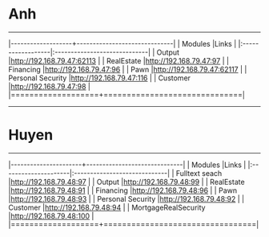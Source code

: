 # Anh
------

|-------------------+------------------------------|
| Modules           |Links                         |
|:------------------|:-----------------------------|
| Output            |<http://192.168.79.47:62113>  |
| RealEstate        |<http://192.168.79.47:97>     |
| Financing         |<http://192.168.79.47:96>     |
| Pawn              |<http://192.168.79.47:62117>  |
| Personal Security |<http://192.168.79.47:116>    |
| Customer          |<http://192.168.79.47:98>     |
|===================+==============================|

---------------

# Huyen
------

|----------------------+------------------------------|
| Modules              |Links                         |
|:---------------------|:-----------------------------|
| Fulltext seach       |<http://192.168.79.48:97>     |
| Output               |<http://192.168.79.48:99>     |
| RealEstate           |<http://192.168.79.48:91>     |
| Financing            |<http://192.168.79.48:96>     |
| Pawn                 |<http://192.168.79.48:93>     |
| Personal Security    |<http://192.168.79.48:92>     |
| Customer             |<http://192.168.79.48:94>     |
| MortgageRealSecurity |<http://192.168.79.48:100>    |
|===================+=================================|

